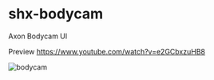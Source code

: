 # shx-bodycam
Axon Bodycam UI

Preview https://www.youtube.com/watch?v=e2GCbxzuHB8

![bodycam](https://github.com/shinoishere/shx-bodycam/assets/49691112/684601f1-58fb-4563-80f4-c881b1167919)
